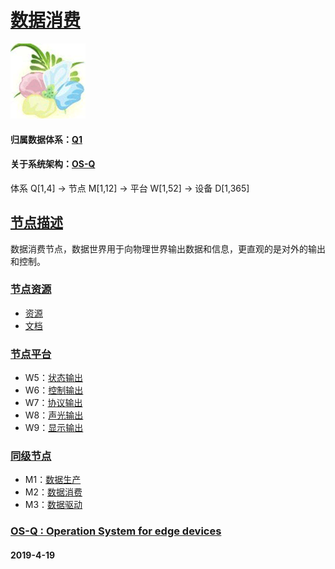 ﻿# [数据消费](https://github.com/OS-Q/M2) 
[![sites](OS-Q/OS-Q.png)](http://www.OS-Q.com)
#### 归属数据体系：[Q1](https://github.com/OS-Q/Q1)
#### 关于系统架构：[OS-Q](https://github.com/OS-Q/OS-Q)
体系 Q[1,4] -> 节点 M[1,12] -> 平台 W[1,52] -> 设备 D[1,365]
## [节点描述](https://github.com/OS-Q/M2/wiki) 

数据消费节点，数据世界用于向物理世界输出数据和信息，更直观的是对外的输出和控制。

### [节点资源](https://github.com/OS-Q/M2) 

- [资源](src/)
- [文档](docs/)

### [节点平台](https://github.com/OS-Q/M2) 

- W5：[状态输出](https://github.com/OS-Q/W5)
- W6：[控制输出](https://github.com/OS-Q/W6)
- W7：[协议输出](https://github.com/OS-Q/W7)
- W8：[声光输出](https://github.com/OS-Q/W8)
- W9：[显示输出](https://github.com/OS-Q/W9)

### [同级节点](https://github.com/OS-Q/Q1)

- M1：[数据生产](https://github.com/OS-Q/M1)
- M2：[数据消费](https://github.com/OS-Q/M2)
- M3：[数据驱动](https://github.com/OS-Q/M3)

### [OS-Q : Operation System for edge devices](http://www.OS-Q.com/Edge/M2)
####  2019-4-19  

